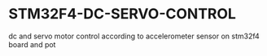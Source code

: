 # STM32F4-DC-SERVO-CONTROL
dc and servo motor control according to accelerometer sensor on stm32f4 board and pot
